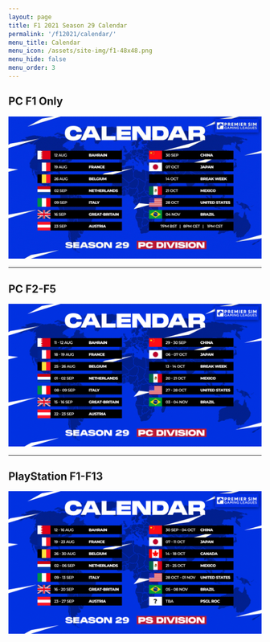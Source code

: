 ```yaml
---
layout: page
title: F1 2021 Season 29 Calendar
permalink: '/f12021/calendar/'
menu_title: Calendar
menu_icon: /assets/site-img/f1-48x48.png
menu_hide: false
menu_order: 3
---
```


<div class="center">

## PC F1 Only
![](/assets/site-img/psgl-s29-pc-f1-calendar.jpg)

<hr />

## PC F2-F5
![](/assets/site-img/psgl-s29-pc-calendar.jpg)

<hr />

## PlayStation F1-F13
![](/assets/site-img/psgl-s29-calendar.jpg)


</div>